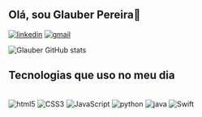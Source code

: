 ## Olá, sou Glauber Pereira👋

[![linkedin](https://img.shields.io/badge/LinkedIn-0077B5?style=for-the-badge&logo=linkedin&logoColor=white)](https://www.linkedin.com/in/glauber-pereira-202bba30b)
[![gmail](https://img.shields.io/badge/Gmail-D14836?style=for-the-badge&logo=gmail&logoColor=white)](https://glauberpereira2004@gmail.com)


![Glauber GitHub stats](https://github-readme-stats.vercel.app/api?username=glauberpereira-2004&show_icons=true&theme=dracula)

## Tecnologias que uso no meu dia

<div style="display: inline_block"><br/>
  <img align="center" alt="html5" src= "https://img.shields.io/badge/HTML5-E34F26?style=for-the-badge&logo=html5&logoColor=white"/>

  <img align="center" alt="CSS3" src= "https://img.shields.io/badge/CSS3-1572B6?style=for-the-badge&logo=css3&logoColor=white"/>

  <img align="center" alt="JavaScript" src= "https://img.shields.io/badge/JavaScript-323330?style=for-the-badge&logo=javascript&logoColor=F7DF1E"/>

  <img align="center" alt="python" src= "https://img.shields.io/badge/Python-14354C?style=for-the-badge&logo=python&logoColor=white"/>

  <img align="center" alt="java" src= "https://img.shields.io/badge/Java-ED8B00?style=for-the-badge&logo=openjdk&logoColor=white"/>

  <img align="center" alt="Swift" src= "https://img.shields.io/badge/Swift-FA7343?style=for-the-badge&logo=swift&logoColor=white"/>
</div>
